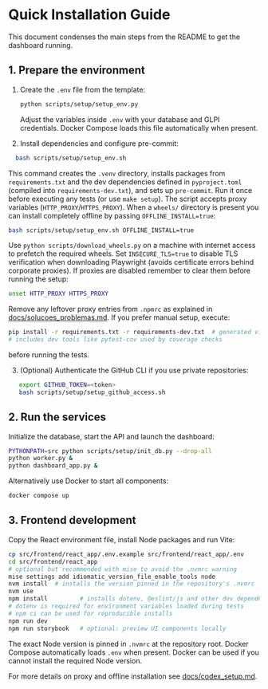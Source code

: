 # Quick Installation Guide

This document condenses the main steps from the README to get the dashboard running.

## 1. Prepare the environment

1. Create the `.env` file from the template:
   ```bash
   python scripts/setup/setup_env.py
   ```
   Adjust the variables inside `.env` with your database and GLPI credentials.
   Docker Compose loads this file automatically when present.

2. Install dependencies and configure pre-commit:
```bash
  bash scripts/setup/setup_env.sh
```
  This command creates the `.venv` directory, installs packages from
  `requirements.txt` and the dev dependencies defined in `pyproject.toml`
  (compiled into `requirements-dev.txt`), and sets up `pre-commit`.
  Run it once before executing any tests (or use `make setup`). The script
  accepts proxy variables (`HTTP_PROXY`/`HTTPS_PROXY`). When a `wheels/`
  directory is present you can install completely offline by passing
  `OFFLINE_INSTALL=true`:

  ```bash
  bash scripts/setup/setup_env.sh OFFLINE_INSTALL=true
  ```

  Use `python scripts/download_wheels.py` on a machine with internet access to
  prefetch the required wheels. Set `INSECURE_TLS=true` to disable TLS
  verification when downloading Playwright (avoids certificate errors behind
  corporate proxies).
   If proxies are disabled remember to clear them before running the setup:

   ```bash
   unset HTTP_PROXY HTTPS_PROXY
   ```
   Remove any leftover proxy entries from `.npmrc` as explained in
   [docs/solucoes_problemas.md](solucoes_problemas.md#11.1-unknown-env-config-http-proxy).
   If you prefer manual setup, execute:

  ```bash
  pip install -r requirements.txt -r requirements-dev.txt  # generated via pip-compile
  # includes dev tools like pytest-cov used by coverage checks
  ```
   before running the tests.

3. (Optional) Authenticate the GitHub CLI if you use private repositories:
```bash
   export GITHUB_TOKEN=<token>
   bash scripts/setup/setup_github_access.sh
   ```

## 2. Run the services

Initialize the database, start the API and launch the dashboard:

```bash
PYTHONPATH=src python scripts/setup/init_db.py --drop-all
python worker.py &
python dashboard_app.py &
```

Alternatively use Docker to start all components:

```bash
docker compose up
```

## 3. Frontend development

Copy the React environment file, install Node packages and run Vite:

```bash
cp src/frontend/react_app/.env.example src/frontend/react_app/.env
cd src/frontend/react_app
# optional but recommended with mise to avoid the .nvmrc warning
mise settings add idiomatic_version_file_enable_tools node
nvm install  # installs the version pinned in the repository's .nvmrc
nvm use
npm install         # installs dotenv, @eslint/js and other dev dependencies
# dotenv is required for environment variables loaded during tests
# npm ci can be used for reproducible installs
npm run dev
npm run storybook   # optional: preview UI components locally
```
The exact Node version is pinned in `.nvmrc` at the repository root.
Docker Compose automatically loads `.env` when present.
Docker can be used if you cannot install the required Node version.

For more details on proxy and offline installation see [docs/codex_setup.md](codex_setup.md).
